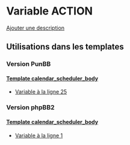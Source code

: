 # Variable ACTION
[Ajouter une description](https://fa-tvars.appspot.com/var/ACTION)

## Utilisations dans les templates

### Version PunBB

#### [Template calendar_scheduler_body](punbb/calendar_scheduler_body.md)
* [Variable &agrave; la ligne 25](../punbb/calendar_scheduler_body.tpl#L25)

### Version phpBB2

#### [Template calendar_scheduler_body](subsilver/calendar_scheduler_body.md)
* [Variable &agrave; la ligne 1](../subsilver/calendar_scheduler_body.tpl#L1)